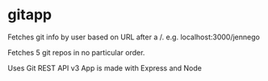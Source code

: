 # gitapp
Fetches git info by user based on URL after a /. 
e.g. localhost:3000/jennego 

Fetches 5 git repos in no particular order. 

Uses Git REST API v3
App is made with Express and Node 
